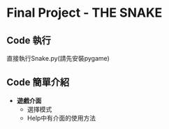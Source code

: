 # Final Project - THE SNAKE

## Code 執行
直接執行Snake.py(請先安裝pygame)

## Code 簡單介紹
* **遊戲介面**
  * 選擇模式
  * Help中有介面的使用方法
